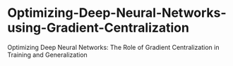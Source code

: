 # Optimizing-Deep-Neural-Networks-using-Gradient-Centralization
Optimizing Deep Neural Networks: The Role of Gradient Centralization in Training and Generalization
